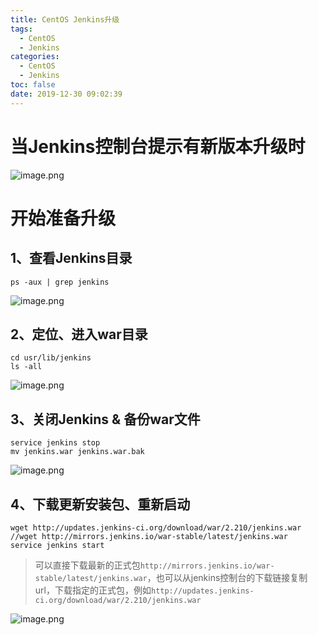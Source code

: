 ```yaml
---
title: CentOS Jenkins升级
tags:
  - CentOS
  - Jenkins
categories:
  - CentOS
  - Jenkins
toc: false
date: 2019-12-30 09:02:39
---
```


# 当Jenkins控制台提示有新版本升级时
![image.png](/images/2019/12/30/729a1a50-2a9f-11ea-a8af-c74ee765bacb.png)

# 开始准备升级
## 1、查看Jenkins目录
```
ps -aux | grep jenkins
```
![image.png](/images/2019/12/30/f3da2d30-2a9f-11ea-a8af-c74ee765bacb.png)

## 2、定位、进入war目录
<!-- more -->
```
cd usr/lib/jenkins
ls -all
```
![image.png](/images/2019/12/30/0c9fe1c0-2aa0-11ea-a8af-c74ee765bacb.png)

## 3、关闭Jenkins & 备份war文件
```
service jenkins stop
mv jenkins.war jenkins.war.bak
```
![image.png](/images/2019/12/30/5d15dfb0-2aa0-11ea-a8af-c74ee765bacb.png)

## 4、下载更新安装包、重新启动
```
wget http://updates.jenkins-ci.org/download/war/2.210/jenkins.war
//wget http://mirrors.jenkins.io/war-stable/latest/jenkins.war
service jenkins start
```

> 可以直接下载最新的正式包`http://mirrors.jenkins.io/war-stable/latest/jenkins.war`，也可以从jenkins控制台的下载链接复制url，下载指定的正式包，例如`http://updates.jenkins-ci.org/download/war/2.210/jenkins.war`

![image.png](/images/2019/12/30/e3fe76e0-2aa0-11ea-a8af-c74ee765bacb.png)
